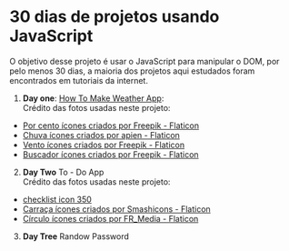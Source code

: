 ﻿# 30 dias de projetos usando JavaScript

O objetivo desse projeto é usar o JavaScript para manipular o DOM, por pelo menos 30 dias, a maioria dos projetos aqui estudados foram encontrados em tutoriais da internet.

1) **Day one**: [How To Make Weather App](https://github.com/PMagoga/30-days-with-JavaScript-projects/tree/day_one/WeatherAPP%20-%20Day%201):<br>
  Crédito das fotos usadas neste projeto:
  * <a href="https://www.flaticon.com/br/icones-gratis/por-cento" title="por cento ícones">Por cento ícones criados por Freepik - Flaticon</a>
  * <a href="https://www.flaticon.com/br/icones-gratis/chuva" title="chuva ícones">Chuva ícones criados por apien - Flaticon</a>
  * <a href="https://www.flaticon.com/br/icones-gratis/vento" title="vento ícones">Vento ícones criados por Freepik - Flaticon</a>
  * <a href="https://www.flaticon.com/br/icones-gratis/buscador" title="buscador ícones">Buscador ícones criados por Freepik - Flaticon</a>

2) **Day Two** To - Do App <br>
  Crédito das fotos usadas neste projeto:
  * <a href="https://www.freeiconspng.com/img/1450">checklist icon 350</a>
  * <a href="https://www.flaticon.com/br/icones-gratis/carraca" title="carraça ícones">Carraça ícones criados por Smashicons - Flaticon</a>
  * <a href="https://www.flaticon.com/br/icones-gratis/circulo" title="círculo ícones">Círculo ícones criados por FR_Media - Flaticon</a>
  
3) **Day Tree** Randow Password <br>